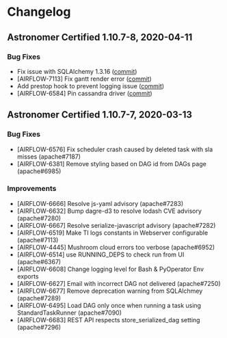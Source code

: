 # Changelog

Astronomer Certified 1.10.7-8, 2020-04-11
-----------------------------------------------

### Bug Fixes

- Fix issue with SQLAlchemy 1.3.16 ([commit](https://github.com/astronomer/airflow/commit/3b6cf61e0f2de3fe3be98c8ff5809060d6e42ba4)) 
- [AIRFLOW-7113] Fix gantt render error ([commit](https://github.com/astronomer/airflow/commit/dc015a0f3a836fe519f97acc75a26873a226695a))
- Add prestop hook to prevent logging issue ([commit](https://github.com/astronomer/airflow/commit/328705f5f74e49be0ab251705172be45c19635f3))
- [AIRFLOW-6584] Pin cassandra driver ([commit](https://github.com/astronomer/airflow/commit/21fd6fb56ee23c0a287874ed094e42fb22385916))

Astronomer Certified 1.10.7-7, 2020-03-13
-----------------------------------------------

### Bug Fixes

- [AIRFLOW-6576] Fix scheduler crash caused by deleted task with sla misses (apache#7187)
- [AIRFLOW-6381] Remove styling based on DAG id from DAGs page (apache#6985)

### Improvements

- [AIRFLOW-6666] Resolve js-yaml advisory (apache#7283)
- [AIRFLOW-6632] Bump dagre-d3 to resolve lodash CVE advisory (apache#7280)
- [AIRFLOW-6667] Resolve serialize-javascript advisory (apache#7282)
- [AIRFLOW-6519] Make TI logs constants in Webserver configurable (apache#7113)
- [AIRFLOW-4445] Mushroom cloud errors too verbose (apache#6952)
- [AIRFLOW-6514] use RUNNING_DEPS to check run from UI (apache#6367)
- [AIRFLOW-6608] Change logging level for Bash & PyOperator Env exports
- [AIRFLOW-6627] Email with incorrect DAG not delivered (apache#7250)
- [AIRFLOW-6677] Remove deprecation warning from SQLAlchmey (apache#7289)
- [AIRFLOW-6495] Load DAG only once when running a task using StandardTaskRunner (apache#7090)
- [AIRFLOW-6683] REST API respects store_serialized_dag setting (apache#7296)
